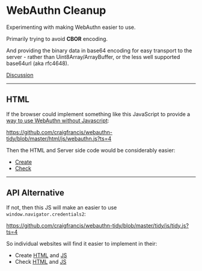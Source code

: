 
# WebAuthn Cleanup

Experimenting with making WebAuthn easier to use.

Primarily trying to avoid **CBOR** encoding.

And providing the binary data in base64 encoding for easy transport to the server - rather than Uint8Array/ArrayBuffer, or the less well supported base64url (aka rfc4648).

[Discussion](https://github.com/w3c/webauthn/issues/1362)

---

## HTML

If the browser could implement something like this JavaScript to provide a [way to use WebAuthn without Javascript](https://github.com/w3c/webauthn/issues/1255):

https://github.com/craigfrancis/webauthn-tidy/blob/master/html/js/webauthn.js?ts=4

Then the HTML and Server side code would be considerably easier:

- [Create](https://github.com/craigfrancis/webauthn-tidy/blob/master/html/create.php?ts=4)
- [Check](https://github.com/craigfrancis/webauthn-tidy/blob/master/html/check.php?ts=4)

---

## API Alternative

If not, then this JS will make an easier to use `window.navigator.credentials2`:

https://github.com/craigfrancis/webauthn-tidy/blob/master/tidy/js/tidy.js?ts=4

So individual websites will find it easier to implement in their:

- Create [HTML](https://github.com/craigfrancis/webauthn-tidy/blob/master/tidy/create.php?ts=4) and [JS](https://github.com/craigfrancis/webauthn-tidy/blob/master/tidy/js/create.js?ts=4)
- Check [HTML](https://github.com/craigfrancis/webauthn-tidy/blob/master/tidy/check.php?ts=4) and [JS](https://github.com/craigfrancis/webauthn-tidy/blob/master/tidy/js/check.js?ts=4)
